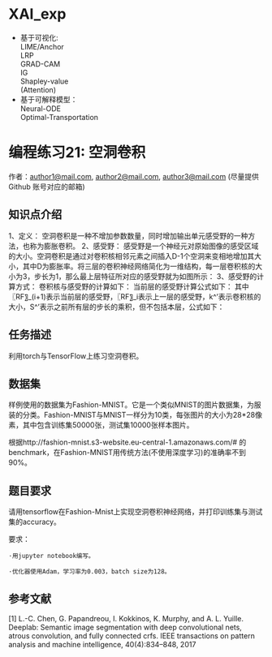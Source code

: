 # XAI_exp
* 基于可视化:  
LIME/Anchor  
LRP   
GRAD-CAM  
IG  
Shapley-value   
(Attention)  
* 基于可解释模型：  
Neural-ODE   
Optimal-Transportation  
 


# 编程练习21: 空洞卷积

作者：author1@mail.com, author2@mail.com, author3@mail.com  (尽量提供 Github 账号对应的邮箱)

## 知识点介绍

1、定义：
空洞卷积是一种不增加参数数量，同时增加输出单元感受野的一种方法，也称为膨胀卷积。
2、感受野：
感受野是一个神经元对原始图像的感受区域的大小。空洞卷积是通过对卷积核相邻元素之间插入D-1个空洞来变相地增加其大小，其中D为膨胀率。将三层的卷积神经网络简化为一维结构，每一层卷积核的大小为3，步长为1，那么最上层特征所对应的感受野就为如图所示：
3、感受野的计算方式：
卷积核与感受野的计算如下：
当前层的感受野计算公式如下：
其中〖RF〗_(i+1)表示当前层的感受野，〖RF〗_i表示上一层的感受野，k^’表示卷积核的大小，S^’表示之前所有层的步长的乘积，但不包括本层，公式如下：

## 任务描述

利用torch与TensorFlow上练习空洞卷积。

## 数据集

样例使用的数据集为Fashion-MNIST。它是一个类似MNIST的图片数据集，为服装的分类。Fashion-MNIST与MNIST一样分为10类，每张图片的大小为28*28像素，其中包含训练集50000张，测试集10000张样本图片。

根据http://fashion-mnist.s3-website.eu-central-1.amazonaws.com/# 的benchmark，在Fashion-MNIST用传统方法(不使用深度学习)的准确率不到90%。

## 题目要求

请用tensorflow在Fashion-Mnist上实现空洞卷积神经网络，并打印训练集与测试集的accuracy。

要求：

`·用jupyter notebook编写。`

`·优化器使用Adam，学习率为0.003，batch size为128。`

## 参考文献

[1] L.-C. Chen, G. Papandreou, I. Kokkinos, K. Murphy, and A. L. Yuille. Deeplab: Semantic image segmentation with deep convolutional nets, atrous convolution, and fully connected crfs. IEEE transactions on pattern analysis and machine intelligence, 40(4):834–848, 2017
